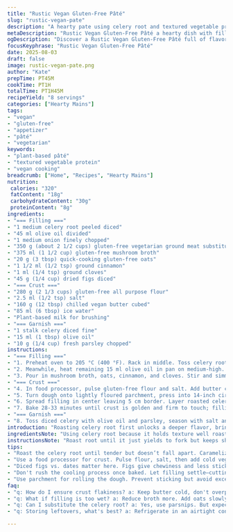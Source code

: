 ```yaml
---
title: "Rustic Vegan Gluten-Free Pâté"
slug: "rustic-vegan-pate"
description: "A hearty pate using celery root and textured vegetable protein, wrapped in a flaky gluten-free crust. Balanced spices including cinnamon and clove, rounded with sweet diced figs instead of dates, and finished with a fresh parsley-celery topping. No eggs, nuts, or gluten. Roasting brings caramelization to the root, quick oat addition binds moisture, and a cold butter crust yields flakiness. Perfect for a plant-based main dish or shareable appetizer."
metaDescription: "Rustic Vegan Gluten-Free Pâté a hearty dish with filled spices and textures that excite the palate and elevate any gathering."
ogDescription: "Discover a Rustic Vegan Gluten-Free Pâté full of flavors, textures, and is a wonderful choice for main dishes or appetizers."
focusKeyphrase: "Rustic Vegan Gluten-Free Pâté"
date: 2025-08-03
draft: false
image: rustic-vegan-pate.png
author: "Kate"
prepTime: PT45M
cookTime: PT1H
totalTime: PT1H45M
recipeYield: "8 servings"
categories: ["Hearty Mains"]
tags:
- "vegan"
- "gluten-free"
- "appetizer"
- "pâté"
- "vegetarian"
keywords:
- "plant-based pâté"
- "textured vegetable protein"
- "vegan cooking"
breadcrumb: ["Home", "Recipes", "Hearty Mains"]
nutrition: 
 calories: "320"
 fatContent: "18g"
 carbohydrateContent: "30g"
 proteinContent: "8g"
ingredients:
- "=== Filling ==="
- "1 medium celery root peeled diced"
- "45 ml olive oil divided"
- "1 medium onion finely chopped"
- "350 g (about 2 1/2 cups) gluten-free vegetarian ground meat substitute"
- "375 ml (1 1/2 cup) gluten-free mushroom broth"
- "20 g (3 tbsp) quick-cooking gluten-free oats"
- "1 1/2 ml (1/2 tsp) ground cinnamon"
- "1 ml (1/4 tsp) ground cloves"
- "45 g (1/4 cup) dried figs diced"
- "=== Crust ==="
- "280 g (2 1/3 cups) gluten-free all purpose flour"
- "2.5 ml (1/2 tsp) salt"
- "160 g (12 tbsp) chilled vegan butter cubed"
- "85 ml (6 tbsp) ice water"
- "Plant-based milk for brushing"
- "=== Garnish ==="
- "1 stalk celery diced fine"
- "15 ml (1 tbsp) olive oil"
- "10 g (1/4 cup) fresh parsley chopped"
instructions:
- "=== Filling ==="
- "1. Preheat oven to 205 °C (400 °F). Rack in middle. Toss celery root with 30 ml olive oil; season with salt and pepper. Roast on parchment-lined tray 23-28 minutes until fork tender, edges starting to caramelize. Remove, let cool; celery should be tender but not falling apart."
- "2. Meanwhile, heat remaining 15 ml olive oil in pan on medium-high. Sauté onion until translucent and soft, about 5 minutes – watch closely, don’t brown too fast. Add vegetarian ground and cook, stirring, until starting to brown, about 4-5 minutes."
- "3. Pour in mushroom broth, oats, cinnamon, and cloves. Stir and simmer on medium-high. Reduce liquid until mostly absorbed or thickened, about 4 minutes; oats swell and bind mixture. Season with salt and pepper. Remove from heat, fold in diced figs. Let mixture cool slightly."
- "=== Crust ==="
- "4. In food processor, pulse gluten-free flour and salt. Add butter cubes, pulse short bursts till pea-sized lumps form – avoid overprocessing or dough will be greasy. Gradually add ice water, pulsing just until dough begins to clump. Add more water a teaspoon at a time if too crumbly; dough should hold together when pressed but remain cool."
- "5. Turn dough onto lightly floured parchment, press into 14-inch circle (about 36 cm). Transfer parchment with dough onto baking sheet carefully."
- "6. Spread filling in center leaving 5 cm border. Layer roasted celery root over figs and filling. Fold edges inward to partially cover filling but leave opening in center. Pleat if needed for shape. Brush exposed crust with plant-based milk for sheen."
- "7. Bake 28-33 minutes until crust is golden and firm to touch; filling should bubble around edges slightly. Let cool 10 minutes before slicing."
- "=== Garnish ==="
- "8. Toss diced celery with olive oil and parsley, season with salt and pepper. Scatter over pâté just before serving to add fresh crunch and herbaceous brightness."
introduction: "Roasting celery root first unlocks a deeper flavor, brings natural sugars up front, caramelized edges a must—not mush. Oats in filling absorb moisture from broth, give a meaty texture without the gluten. Quick, no-fuss crust needs cold butter—don’t rush or it’ll melt into a gluey mess. The herbs and spices? Cinnamon and clove bring warmth without overwhelming. Figs instead of dates offer unexpected sweetness, chewy texture contrast. Folding dough over edge? Leave a little opening, so steam escapes, crust stays crisp. Garnish adds contrast—fresh crunch, bright green. Texture matters. Mostly visual cues through the process here—smell of toasty celery, sizzling onions, how crust feels when you press. Watch closely; timing’s flexible. Kitchen survival stuff."
ingredientsNote: "Using celery root because it holds texture well roasting, brings earthiness; can swap with parsnip though sweeter. Vegan butter essential for crust flakiness; solid coconut oil can work but expect slightly different texture and flavor. Broad wheat-free flour blends better than single-source ones. Gluten-free oats must be certified to avoid cross-contamination. Mushroom broth adds umami; substitute with veggie broth but add a splash of soy or tamari for depth if available. Dried figs are sweeter and less sticky than dates; if unavailable, use chopped dried apricots or raisins. Use plant-based milk like almond or oat for brushing crust but avoid too watery ones or crust won’t crisp."
instructionsNote: "Roast root until it just yields to fork but keeps shape—too soft and filling becomes mushy. Sauté onions gently; brown edges burn and cause bitterness. Add broth in increments; watch liquid reduce, stir frequently. Texture should go from soupy to pasty. Too wet filling means crust soggy later, so follow visual cues, not just time. Dough must stay cold; warm hands will melt butter, ruining flakiness—use quick pulses or chop butter cold. When rolling, use parchment for easy transfer; flour lightly to prevent sticking but avoid too much or crust gets tough. Folding dough edges is a balancing act—seal edges gently but leave steam vent to keep crust from going soggy. Midway through baking, if edges brown too fast, tent loosely with foil. Cooling before slicing lets filling settle—cutting too hot and filling oozes out, messy slice. Garnishing fresh herbs with celery gives textural contrast, brightness to an otherwise dense dish; add just before serving so colors pop."
tips:
- "Roast the celery root until tender but doesn’t fall apart. Caramelized edges necessary, brings that earthy flavor upfront. Sauté onions till soft but avoid browning—bitterness not welcome. Keep stirring, especially when adding broth—prevent sticking."
- "Use a food processor for crust. Pulse flour, salt, then add cold vegan butter, keep it cool. Aim for pea-sized lumps. Add ice water gradually. Test dough holds but isn’t sticky— should hold shape but remain cool unless melting."
- "Diced figs vs. dates matter here. Figs give chewiness and less stickiness. If unavailable, apricots or raisins can work in a pinch—expect slight flavor shift though. Watch oat quantity—too much makes filling dense, too little can lead to sogginess."
- "Don't rush the cooling process once baked. Let filling settle—cutting too soon leads to oozing mess. If browning too fast, tent with foil halfway through. Always check texture of filling before transferring to crust. Adjust broth to achieve desired moisture."
- "Use parchment for rolling the dough. Prevent sticking but avoid excessive flour, it toughens the crust. Less is more. When folding edges of dough, leave a vent for steam escape. That’s key—maintain crust crispness. Watch closely."
faq:
- "q: How do I ensure crust flakiness? a: Keep butter cold, don't overprocess. Pulse till pea-sized. Use ice water sparingly, only till dough holds."
- "q: What if filling is too wet? a: Reduce broth more. Add oats slowly, stir frequently. Texture should be pasty, avoid stickiness for crust health."
- "q: Can I substitute the celery root? a: Yes, use parsnips. But expect sweeter taste. Adjust spices if swapping, it changes flavor profile for sure."
- "q: Storing leftovers, what's best? a: Refrigerate in an airtight container. Crust loses flakiness over time though. Reheat in oven, maintains better texture."

---
```

